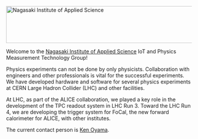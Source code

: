 <img width="697" height="100" alt="Nagasaki Institute of Applied Science" src="https://github.com/user-attachments/assets/2761a285-2ca3-4600-b2e4-7f8ddd949250" />

Welcome to the [Nagasaki Institute of Applied Science] IoT and Physics Measurement Technology Group!

Physics experiments can not be done by only physicists. Collaboration with engineers and other professionals is vital for the successful experiments. We have developed hardware and software for several physics experiments at CERN Large Hadron Collider (LHC) and other facilities.

At LHC, as part of the ALICE collaboration, we played a key role in the development of the TPC readout system in LHC Run 3. Toward the LHC Run 4, we are developing the trigger system for FoCal, the new forward calorimeter for ALICE, with other institutes.

The current contact person is [Ken Oyama](mailto:oyama@nias.ac.jp).

[Nagasaki Institute of Applied Science]: https://nias.ac.jp/
